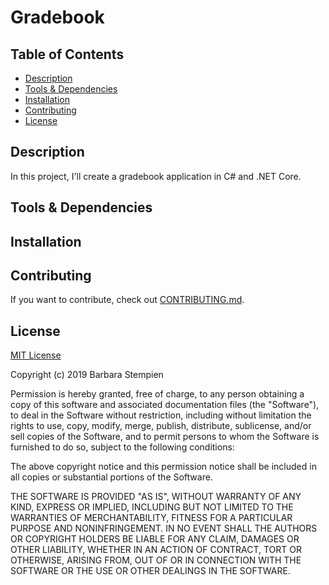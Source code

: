 # Gradebook

## Table of Contents

* [Description](#description)
* [Tools & Dependencies](#tools)
* [Installation](#installation)
* [Contributing](#contributing)
* [License](#license)

## Description

In this project, I'll create a gradebook application in C# and .NET Core.

## Tools & Dependencies

## Installation

## Contributing

If you want to contribute, check out [CONTRIBUTING.md](CONTRIBUTING.md).

## License

[MIT License](LICENSE)

Copyright (c) 2019 Barbara Stempien

Permission is hereby granted, free of charge, to any person obtaining a copy of this software and associated documentation files (the "Software"), to deal in the Software without restriction, including without limitation the rights to use, copy, modify, merge, publish, distribute, sublicense, and/or sell copies of the Software, and to permit persons to whom the Software is furnished to do so, subject to the following conditions:

The above copyright notice and this permission notice shall be included in all copies or substantial portions of the Software.

THE SOFTWARE IS PROVIDED "AS IS", WITHOUT WARRANTY OF ANY KIND, EXPRESS OR IMPLIED, INCLUDING BUT NOT LIMITED TO THE WARRANTIES OF MERCHANTABILITY, FITNESS FOR A PARTICULAR PURPOSE AND NONINFRINGEMENT. IN NO EVENT SHALL THE AUTHORS OR COPYRIGHT HOLDERS BE LIABLE FOR ANY CLAIM, DAMAGES OR OTHER LIABILITY, WHETHER IN AN ACTION OF CONTRACT, TORT OR OTHERWISE, ARISING FROM, OUT OF OR IN CONNECTION WITH THE SOFTWARE OR THE USE OR OTHER DEALINGS IN THE SOFTWARE.

